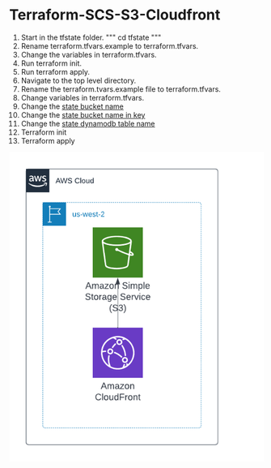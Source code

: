 # Terraform-SCS-S3-Cloudfront

1. Start in the tfstate folder.
"""
cd tfstate
"""
2. Rename terraform.tfvars.example to terraform.tfvars.
3. Change the variables in terraform.tfvars.
4. Run terraform init.
5. Run terraform apply.
6. Navigate to the top level directory.
7. Rename the terraform.tvars.example file to terraform.tfvars.
8. Change variables in terraform.tfvars.
9. Change the [state bucket name](https://github.com/doverto1/terraform-scs-s3-cloudfront/blob/5e713ae2c22ebd6113a6d8744d2f392a96bd427a/providers.tf#L11) 
10. Change the [state bucket name in key](https://github.com/doverto1/terraform-scs-s3-cloudfront/blob/5e713ae2c22ebd6113a6d8744d2f392a96bd427a/providers.tf#L12)
11. Change the [state dynamodb table name](https://github.com/doverto1/terraform-scs-s3-cloudfront/blob/5e713ae2c22ebd6113a6d8744d2f392a96bd427a/providers.tf#L15)
12. Terraform init
13. Terraform apply

<img src="TFTemplate-Public-S3-Cloudfront-non-route53.png"/>
